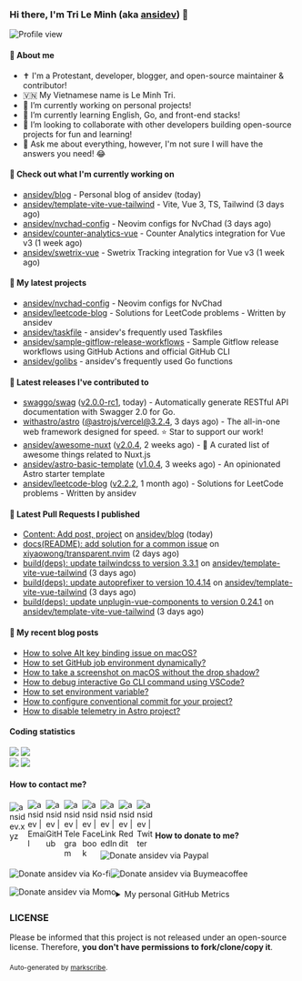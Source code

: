 ### Hi there, I'm Tri Le Minh (aka [ansidev][website]) 👋

<img src="https://komarev.com/ghpvc/?username=ansidev" alt="Profile view" />

#### 📕 About me

- ✝️ I'm a Protestant, developer, blogger, and open-source maintainer & contributor!
- 🇻🇳 My Vietnamese name is Le Minh Tri.
- 🔭 I’m currently working on personal projects!
- 🌱 I’m currently learning English, Go, and front-end stacks!
- 👯 I’m looking to collaborate with other developers building open-source projects for fun and learning!
- 💬 Ask me about everything, however, I'm not sure I will have the answers you need! 😂

#### 👷 Check out what I'm currently working on

- [ansidev/blog](https://github.com/ansidev/blog) - Personal blog of ansidev (today)
- [ansidev/template-vite-vue-tailwind](https://github.com/ansidev/template-vite-vue-tailwind) - Vite, Vue 3, TS, Tailwind (3 days ago)
- [ansidev/nvchad-config](https://github.com/ansidev/nvchad-config) - Neovim configs for NvChad (3 days ago)
- [ansidev/counter-analytics-vue](https://github.com/ansidev/counter-analytics-vue) - Counter Analytics integration for Vue v3 (1 week ago)
- [ansidev/swetrix-vue](https://github.com/ansidev/swetrix-vue) - Swetrix Tracking integration for Vue v3 (1 week ago)

#### 🌱 My latest projects

- [ansidev/nvchad-config](https://github.com/ansidev/nvchad-config) - Neovim configs for NvChad
- [ansidev/leetcode-blog](https://github.com/ansidev/leetcode-blog) - Solutions for LeetCode problems - Written by ansidev
- [ansidev/taskfile](https://github.com/ansidev/taskfile) - ansidev's frequently used Taskfiles
- [ansidev/sample-gitflow-release-workflows](https://github.com/ansidev/sample-gitflow-release-workflows) - Sample Gitflow release workflows using GitHub Actions and official GitHub CLI
- [ansidev/golibs](https://github.com/ansidev/golibs) - ansidev's frequently used Go functions

#### 🔭 Latest releases I've contributed to

- [swaggo/swag](https://github.com/swaggo/swag) ([v2.0.0-rc1](https://github.com/swaggo/swag/releases/tag/v2.0.0-rc1), today) - Automatically generate RESTful API documentation with Swagger 2.0 for Go.
- [withastro/astro](https://github.com/withastro/astro) ([@astrojs/vercel@3.2.4](https://github.com/withastro/astro/releases/tag/%40astrojs/vercel%403.2.4), 3 days ago) - The all-in-one web framework designed for speed. ⭐️ Star to support our work!
- [ansidev/awesome-nuxt](https://github.com/ansidev/awesome-nuxt) ([v2.0.4](https://github.com/ansidev/awesome-nuxt/releases/tag/v2.0.4), 2 weeks ago) - 🎉 A curated list of awesome things related to Nuxt.js
- [ansidev/astro-basic-template](https://github.com/ansidev/astro-basic-template) ([v1.0.4](https://github.com/ansidev/astro-basic-template/releases/tag/v1.0.4), 3 weeks ago) - An opinionated Astro starter template
- [ansidev/leetcode-blog](https://github.com/ansidev/leetcode-blog) ([v2.2.2](https://github.com/ansidev/leetcode-blog/releases/tag/v2.2.2), 1 month ago) - Solutions for LeetCode problems - Written by ansidev

#### 🔨 Latest Pull Requests I published

- [Content: Add post, project](https://github.com/ansidev/blog/pull/354) on [ansidev/blog](https://github.com/ansidev/blog) (today)
- [docs(README): add solution for a common issue](https://github.com/xiyaowong/transparent.nvim/pull/37) on [xiyaowong/transparent.nvim](https://github.com/xiyaowong/transparent.nvim) (2 days ago)
- [build(deps): update tailwindcss to version 3.3.1](https://github.com/ansidev/template-vite-vue-tailwind/pull/34) on [ansidev/template-vite-vue-tailwind](https://github.com/ansidev/template-vite-vue-tailwind) (3 days ago)
- [build(deps): update autoprefixer to version 10.4.14](https://github.com/ansidev/template-vite-vue-tailwind/pull/33) on [ansidev/template-vite-vue-tailwind](https://github.com/ansidev/template-vite-vue-tailwind) (3 days ago)
- [build(deps): update unplugin-vue-components to version 0.24.1](https://github.com/ansidev/template-vite-vue-tailwind/pull/32) on [ansidev/template-vite-vue-tailwind](https://github.com/ansidev/template-vite-vue-tailwind) (3 days ago)

#### 📜 My recent blog posts

<!-- BLOG-POST-LIST:START -->
- [How to solve Alt key binding issue on macOS?](https://ansidev.xyz/posts/2023-04-16-how-to-solve-alt-key-binding-issue-on-macos)
- [How to set GitHub job environment dynamically?](https://ansidev.xyz/posts/2023-02-28-how-to-set-github-job-environment-dynamically)
- [How to take a screenshot on macOS without the drop shadow?](https://ansidev.xyz/posts/2023-02-17-how-to-take-a-screenshot-on-macos-without-the-drop-shadow)
- [How to debug interactive Go CLI command using VSCode?](https://ansidev.xyz/posts/2023-01-25-how-to-debug-interactive-go-cli-command-using-vscode)
- [How to set environment variable?](https://ansidev.xyz/posts/2023-02-02-how-to-set-environment-variable)
- [How to configure conventional commit for your project?](https://ansidev.xyz/posts/2022-12-31-how-to-configure-conventional-commit-for-your-project)
- [How to disable telemetry in Astro project?](https://ansidev.xyz/posts/2022-12-31-how-to-disable-astro-telemetry)
<!-- BLOG-POST-LIST:END -->

#### Coding statistics

<img
  src="https://github-profile-summary-cards.vercel.app/api/cards/stats?username=ansidev&theme=github"
  style="display: inline; width: 320px;"
/>
<img
  src="https://github-profile-summary-cards.vercel.app/api/cards/productive-time?username=ansidev&theme=github"
  style="display: inline; width: 320px;"
/>
<br />
<img
  src="https://github-profile-summary-cards.vercel.app/api/cards/repos-per-language?username=ansidev&theme=github"
  style="display: inline; width: 320px;"
/>
<img
  src="https://github-profile-summary-cards.vercel.app/api/cards/most-commit-language?username=ansidev&theme=github"
  style="display: inline; width: 320px;"
/>

#### How to contact me?

[<img align="left" width="32px" src="https://ansidev.xyz/pwa-192x192.png"                alt="ansidev.xyz" style="padding-top: 4px;" />][website]
<a href="mailto:ansidev@gmail.com">
 <img align="left" width="32px" src="https://img.icons8.com/fluency/32/gmail-new.png"    alt="ansidev | Email" />
</a>
[<img align="left" width="32px" src="https://img.icons8.com/fluency/32/github.png"       alt="ansidev | GitHub" />][github]
[<img align="left" width="32px" src="https://img.icons8.com/fluency/32/telegram-app.svg" alt="ansidev | Telegram" />][telegram]
[<img align="left" width="32px" src="https://img.icons8.com/fluency/32/facebook.svg"     alt="ansidev | Facebook" />][facebook]
[<img align="left" width="32px" src="https://img.icons8.com/fluency/32/linkedin.svg"     alt="ansidev | LinkedIn" />][linkedin]
[<img align="left" width="32px" src="https://img.icons8.com/fluency/32/reddit.svg"       alt="ansidev | Reddit" />][reddit]
[<img align="left" width="32px" src="https://img.icons8.com/fluency/32/twitter.svg"      alt="ansidev | Twitter" />][twitter]

<br/>
<br/>

#### How to donate to me?

[<img align="left" height="32px" src="https://www.paypalobjects.com/paypal-ui/logos/svg/paypal-color.svg"  alt="Donate ansidev via Paypal" />][paypal]
[<img align="left" height="32px" src="https://storage.ko-fi.com/cdn/brandasset/kofi_bg_tag_white.png"      alt="Donate ansidev via  Ko-fi" />][kofi]
[<img align="left" height="32px" src="https://cdn.buymeacoffee.com/buttons/v2/default-yellow.png"          alt="Donate ansidev via Buymeacoffee" />][buymeacoffee]
[<img align="left" height="32px" src="https://ansidev.xyz/imgs/momo_icon_rectangle_pinkbg_RGB.png"         alt="Donate ansidev via Momo" />][momo]

<br/>
<br/>

[website]: https://ansidev.xyz/?utm_source=github&utm_medium=readme
[email]: ansidev@gmail.com
[github]: https://github.com/ansidev
[facebook]: https://facebook.com/leminhtri.py
[telegram]: https://t.me/ansidev
[twitter]: https://twitter.com/ansidev
[linkedin]: https://linkedin.com/in/tri-le-minh-1b05bb51/
[reddit]: https://reddit.com/u/ansidev
[paypal]: https://paypal.me/ansidev
[kofi]: https://ko-fi.com/ansidev
[buymeacoffee]: https://buymeacoffee.com/ansidev
[momo]: https://me.momo.vn/ansidev

<br/>
<br/>

<details>
  <summary>My personal GitHub Metrics</summary>
  <br/>
  <img src="./github_metrics_01.svg" />
  <img src="./github_metrics_02.svg" />
</details>

### LICENSE

Please be informed that this project is not released under an open-source license. Therefore, **you don't have permissions to fork/clone/copy it**.

<sub>Auto-generated by [markscribe](https://github.com/muesli/markscribe).</sub>
